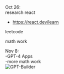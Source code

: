 Oct 26:  
research react
- https://react.dev/learn

leetcode

math work

Nov 8:  
-GPT-4 Apps  
-more math work  
![GPT-Builder](https://github.com/LukeMcRae7/gameDev12/assets/32425231/901a0495-3abf-4d49-823e-ea627f261aac)
